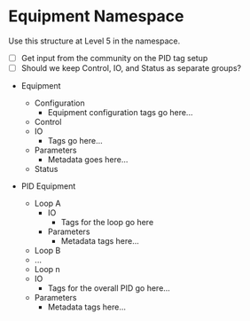 # Equipment Namespace 

Use this structure at Level 5 in the namespace. 

- [ ] Get input from the community on the PID tag setup
- [ ] Should we keep Control, IO, and Status as separate groups? 

* Equipment
  * Configuration
    * Equipment configuration tags go here...
  * Control
  * IO
    * Tags go here...
  * Parameters
	* Metadata goes here...
  * Status
  


* PID Equipment
  * Loop A
    * IO
	  * Tags for the loop go here
	* Parameters
	  * Metadata tags here...
  * Loop B
  * ...
  * Loop n
  * IO
    * Tags for the overall PID go here...
  * Parameters
	* Metadata tags here...